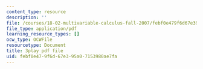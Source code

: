 ```yaml
---
content_type: resource
description: ''
file: /courses/18-02-multivariable-calculus-fall-2007/febf0e479f6d67e395a07153980ae7fa_dK3NEf13nPc.pdf
file_type: application/pdf
learning_resource_types: []
ocw_type: OCWFile
resourcetype: Document
title: 3play pdf file
uid: febf0e47-9f6d-67e3-95a0-7153980ae7fa
---
```

